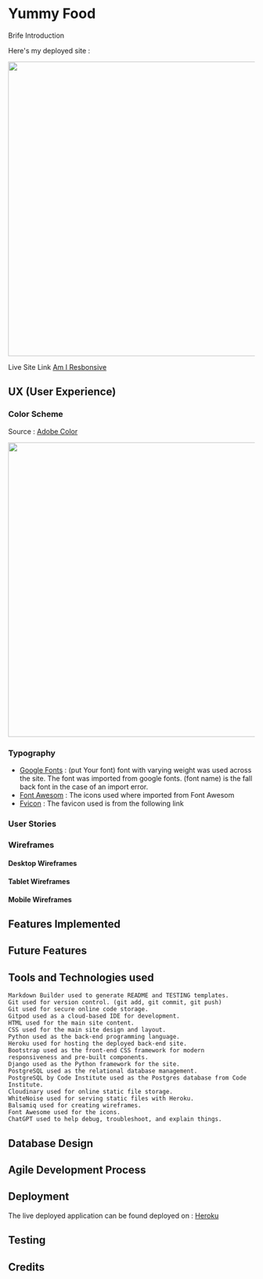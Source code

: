 # **Yummy Food** 

Brife Introduction

Here's my deployed site : []()

<p align="center">
    <img src="https://github.com/user-attachments/assets/eff08611-f7cc-478a-aeda-8c68fb03a850" width="600" height="600" />
</p>



Live Site Link 
[Am I Resbonsive](https://ui.dev/amiresponsive?url=https://lens-whisperer-1fde92b99730.herokuapp.com)


## UX (User Experience)




### Color Scheme
Source : [Adobe Color](https://color.adobe.com/)

<img src="https://github.com/user-attachments/assets/eff08611-f7cc-478a-aeda-8c68fb03a850" width="600" height="600" />


### Typography
* [Google Fonts](https://fonts.google.com/?query=bitter) : (put Your font) font with varying weight was used across the site. The font was imported from google fonts. (font name) is the fall back font in the case of an import error.
* [Font Awesom](https://fontawesome.com/)    : The icons used where imported from Font Awesom
* [Fvicon](https://favicon.io/) : The favicon used is from the following link

### User Stories 

### Wireframes
#### Desktop  Wireframes
#### Tablet  Wireframes
#### Mobile Wireframes


## Features Implemented

## Future Features


## Tools and Technologies used

    Markdown Builder used to generate README and TESTING templates.
    Git used for version control. (git add, git commit, git push)
    Git used for secure online code storage.
    Gitpod used as a cloud-based IDE for development.
    HTML used for the main site content.
    CSS used for the main site design and layout.
    Python used as the back-end programming language.
    Heroku used for hosting the deployed back-end site.
    Bootstrap used as the front-end CSS framework for modern responsiveness and pre-built components.
    Django used as the Python framework for the site.
    PostgreSQL used as the relational database management.
    PostgreSQL by Code Institute used as the Postgres database from Code Institute.
    Cloudinary used for online static file storage.
    WhiteNoise used for serving static files with Heroku.
    Balsamiq used for creating wireframes.
    Font Awesome used for the icons.
    ChatGPT used to help debug, troubleshoot, and explain things.

## Database Design

## Agile Development Process

## Deployment 

The live deployed application can be found deployed on : [Heroku]()


## Testing 


## Credits


